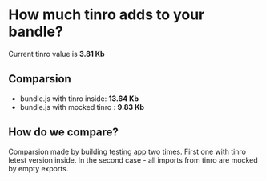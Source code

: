 # How much tinro adds to your bandle?

Current tinro value is **3.81 Kb** 

## Comparsion

* bundle.js with tinro inside: **13.64 Kb**
* bundle.js with mocked tinro : **9.83 Kb**

## How do we compare?

Comparsion made by building [testing app](https://github.com/AlexxNB/tinro/tree/master/tests) two times. First one with tinro letest version inside. In the second case - all imports from tinro are mocked by empty exports.
			